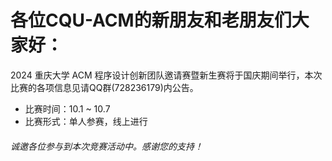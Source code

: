 
# 各位CQU-ACM的新朋友和老朋友们大家好：
2024 重庆大学 ACM 程序设计创新团队邀请赛暨新生赛将于国庆期间举行，本次比赛的各项信息见请QQ群(728236179)内公告。  

- 比赛时间：10.1 ~ 10.7  
- 比赛形式：单人参赛，线上进行  
###### 诚邀各位参与到本次竞赛活动中。感谢您的支持！

